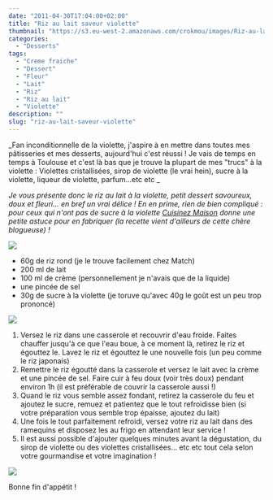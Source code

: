 ```yaml
---
date: "2011-04-30T17:04:00+02:00"
title: "Riz au lait saveur violette"
thumbnail: "https://s3.eu-west-2.amazonaws.com/crokmou/images/Riz-au-lait----la-violette.jpg"
categories:
  - "Desserts"
tags:
  - "Creme fraiche"
  - "Dessert"
  - "Fleur"
  - "Lait"
  - "Riz"
  - "Riz au lait"
  - "Violette"
description: ""
slug: "riz-au-lait-saveur-violette"
---
```


_Fan inconditionnelle de la violette, j'aspire à en mettre dans toutes mes pâtisseries et mes desserts, aujourd'hui c'est réussi ! Je vais de temps en temps à Toulouse et c'est là bas que je trouve la plupart de mes "trucs" à la violette : Violettes cristallisées, sirop de violette (le vrai hein), sucre à la violette, liqueur de violette, parfum...etc etc _

_Je vous présente donc le riz au lait à la violette, petit dessert savoureux, doux et fleuri... en bref un vrai délice ! En en prime, rien de bien compliqué : pour ceux qui n'ont pas de sucre à la violette [Cuisinez Maison](http://cuisinezmaison.canalblog.com/archives/2008/05/12/9108087.html) donne une petite astuce pour en fabriquer (la recette vient d'ailleurs de cette chère blogueuse) !_

[![](http://3.bp.blogspot.com/-9FBrPrKGRvU/TbwwFfpy-kI/AAAAAAAAAF4/WL4YEVrGI6o/s320/2pers.jpg)](http://3.bp.blogspot.com/-9FBrPrKGRvU/TbwwFfpy-kI/AAAAAAAAAF4/WL4YEVrGI6o/s1600/2pers.jpg)

*   60g de riz rond (je le trouve facilement chez Match)
*   200 ml de lait
*   100 ml de crème (personnellement je n'avais que de la liquide)
*   une pincée de sel
*   30g de sucre à la violette (je toruve qu'avec 40g le goût est un peu trop prononcé) 

[![](http://4.bp.blogspot.com/-jD2raKy-t_w/Tabb3lV3eGI/AAAAAAAAAEk/G2RYajmhinM/s320/preparation.jpg)](http://4.bp.blogspot.com/-jD2raKy-t_w/Tabb3lV3eGI/AAAAAAAAAEk/G2RYajmhinM/s1600/preparation.jpg)

1.  Versez le riz dans une casserole et recouvrir d'eau froide. Faites chauffer jusqu'à ce que l'eau boue, à ce moment là, retirez le riz et égouttez le. Lavez le riz et égouttez le une nouvelle fois (un peu comme le riz japonais)
2.  Remettre le riz égoutté dans la casserole et versez le lait avec la crème et une pincée de sel. Faire cuir à feu doux (voir très doux) pendant environ 1h (il est préférable de couvrir la casserole aussi !)
3.  Quand le riz vous semble assez fondant, retirez la casserole du feu et ajoutez le sucre, remuez et patientez que le tout refroidisse bien (si votre préparation vous semble trop épaisse, ajoutez du lait)
4.  Une fois le tout parfaitement refroidi, versez votre riz au lait dans des ramequins et disposez les au frigo en attendant leur service !
5.  Il est aussi possible d'ajouter quelques minutes avant la dégustation, du sirop de violette ou des violettes cristallisées... etc etc tout cela selon votre gourmandise et votre imagination !<a name="more"></a>

[![](http://2.bp.blogspot.com/-57NU0QwSttE/Td_OQTnwVAI/AAAAAAAAANc/-fy1zWwCDEw/s640/IMG_9951.JPG)](http://2.bp.blogspot.com/-57NU0QwSttE/Td_OQTnwVAI/AAAAAAAAANc/-fy1zWwCDEw/s1600/IMG_9951.JPG)

Bonne fin d'appétit !